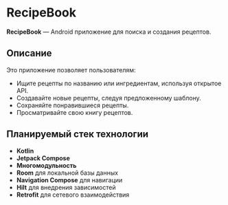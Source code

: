 # RecipeBook

**RecipeBook** — Android приложение для поиска и создания рецептов.

## Описание

Это приложение позволяет пользователям:
- Ищите рецепты по названию или ингредиентам, используя открытое API.
- Создавайте новые рецепты, следуя предложенному шаблону.
- Сохраняйте понравившиеся рецепты.
- Просматривайте свою книгу рецептов.

## Планируемый стек технологии

- **Kotlin**
- **Jetpack Compose**
- **Многомодульность**
- **Room** для локальной базы данных
- **Navigation Compose** для навигации
- **Hilt** для внедрения зависимостей
- **Retrofit** для сетевого взаимодействия

